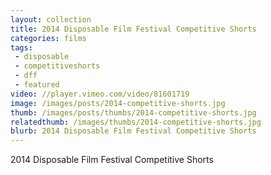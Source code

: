 ```yaml
---
layout: collection
title: 2014 Disposable Film Festival Competitive Shorts
categories: films
tags:
 - disposable
 - competitiveshorts
 - dff
 - featured
video: //player.vimeo.com/video/81601719
image: /images/posts/2014-competitive-shorts.jpg
thumb: /images/posts/thumbs/2014-competitive-shorts.jpg
relatedthumb: /images/thumbs/2014-competitive-shorts.jpg
blurb: 2014 Disposable Film Festival Competitive Shorts
---
```


2014 Disposable Film Festival Competitive Shorts